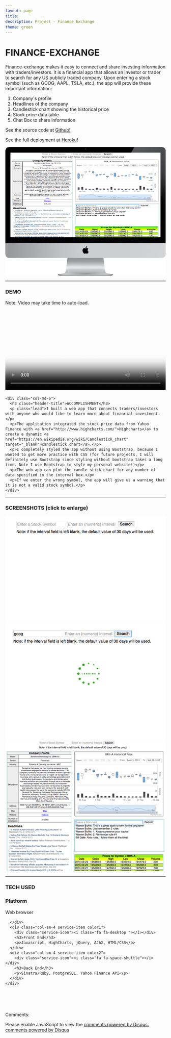 ```yaml
---
layout: page
title:
description: Project - Finance Exchange
theme: green
---
```


<!-- App Information -->
<div class="container">
  <div class="row">
    <div class="col-md-6">
      <h1 class="header-title">FINANCE-EXCHANGE</h1>
      <p class="lead">Finance-exchange makes it easy to connect and share investing information with traders/investors. It is a financial app that allows an investor or trader to search for any US publicly traded company. Upon entering a stock symbol (such as GOOG, AAPL, TSLA, etc.), the app will provide these important information:
        <ol class="lead">
          <li>Company's profile</li>
          <li>Headlines of the company</li>
          <li>Candlestick chart showing the historical price</li>
          <li>Stock price data table</li>
          <li>Chat Box to share information</li>
        </ol>
    </p>
      <p class="lead">See the source code at <a href="https://github.com/gVien/finance-exchange" target="_">Github!</a></p>
      <p class="lead">See the full deployment at <a href="http://finance-exchange.herokuapp.com" target="_">Heroku</a>!</p>
    </div>
    <div class="col-md-5">
      <img class="app-img-resize" src="images/finance-exchange.png">
    </div>
  </div>
</div>

<hr class="project-divider">

<!-- Video Demo and Accomplishment -->
<div class="container">
  <div class="row">
    <div class="col-md-6">
      <h3 class="header-title">DEMO</h3>
      <p>Note: Video may take time to auto-load.</p>
      <video width="100%" height="100%" poster="../../assets/images/demo-video.png" autoplay loop>
        <source src="images/finance-exchange-demo.mp4" type="video/mp4">
        Your browser does not support HTML5 video.
      </video>
    </div>

    <div class="col-md-6">
      <h3 class="header-title">ACCOMPLISHMENT</h3>
      <p class="lead">I built a web app that connects traders/investors with anyone who would like to learn more about financial investment.</p>
      <p>The application integrated the stock price data from Yahoo Finance with <a href="http://www.highcharts.com/">Highcharts</a> to create a dynamic <a href="https://en.wikipedia.org/wiki/Candlestick_chart" target="_blank">candlestick chart</a>.</p>
      <p>I completely styled the app without using Bootstrap, because I wanted to get more practice with CSS (for future projects, I will definitely use Bootstrap since styling without bootstrap takes a long time. Note I use Bootstrap to style my personal website!)</p>
      <p>The web app can plot the candle stick chart for any number of data specified in the interval box.</p>
      <p>If we enter the wrong symbol, the app will give us a warning that it is not a valid stock symbol.</p>
    </div>
  </div>
</div>

<hr class="project-divider">

<!-- Screenshot -->
<div class="container">
  <div class="row">
    <h3 class="header-title">SCREENSHOTS (click to enlarge)</h3>
    <div class="col-md-4"><a href="images/search-box.png" data-lightbox="screenshot"><img class="border resize" src="images/search-box.png" alt="stock search engine"></a></div>
    <div class="col-md-4"><a href="images/searching-goog.png" data-lightbox="screenshot"><img class="border resize" src="images/searching-goog.png" alt="Searching for Google Inc."></a></div>
    <div class="col-md-4"><a href="images/finance-exchange-original.png" data-lightbox="screenshot"><img class="border resize" src="images/finance-exchange-original.png" alt="Search results of Birshirk Hathaway Inc."></a></div>
  </div>
</div>

<hr class="project-divider">

<!-- Technology Used -->
<section id="services" class="add-padding bg-color-light-gray">
  <div class="container">
    <h3 class="header-title">TECH USED</h3>
    <div class="row">
      <div class="col-sm-4 service-item color3 ">
        <div class="service-icon"><i class="fa fa-lightbulb-o"></i></div>
        <h3>Platform</h3>
        <p>Web browser</p>

      </div>
      <div class="col-sm-4 service-item color1">
        <div class="service-icon"><i class="fa fa-desktop "></i></div>
        <h3>Front End</h3>
        <p>Javascript, HighCharts, jQuery, AJAX, HTML/CSS</p>
      </div>
      <div class="col-sm-4 service-item color2">
        <div class="service-icon"><i class="fa fa-space-shuttle"></i></div>
        <h3>Back End</h3>
        <p>Sinatra/Ruby, PostgreSQL, Yahoo Finance API</p>
      </div>
    </div>
  </div>
</section>

<br><br><br><br>
Comments:

<div id="disqus_thread"></div>
<script type="text/javascript">
  /* * * in case my cohort wants to know how to set up
  1. after getting a disqus account, you will be creating a "short name" (e.g. thisisyourshortname.disqus.com)
  2. put that name within the quote `...` below in the disqus_shortname variable
  3. Done! * * */
  var disqus_shortname = '{{site.disqushandler}}';

  /* * * DON'T EDIT BELOW THIS LINE * * */
  (function() {
      var dsq = document.createElement('script'); dsq.type = 'text/javascript'; dsq.async = true;
      dsq.src = '//' + disqus_shortname + '.disqus.com/embed.js';
      (document.getElementsByTagName('head')[0] || document.getElementsByTagName('body')[0]).appendChild(dsq);
  })();
</script>
<noscript>Please enable JavaScript to view the <a href="http://disqus.com/?ref_noscript">comments powered by Disqus.</a></noscript>
<a href="http://disqus.com" class="dsq-brlink">comments powered by <span class="logo-disqus">Disqus</span></a>


